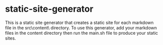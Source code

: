 # static-site-generator

This is a static site generator that creates a static site for each markdown file in the src\content\ directory.
To use this generator, add your markdown files in the content directory then run the main.sh file to produce your static sites.